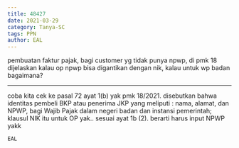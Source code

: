 ```yaml
---
title: 48427
date: 2021-03-29
category: Tanya-SC
tags: PPN
author: EAL
---
```


pembuatan faktur pajak, bagi customer yg tidak punya npwp, di pmk 18 dijelaskan kalau op npwp bisa digantikan dengan nik, kalau untuk wp badan bagaimana?

---

coba kita cek ke pasal 72 ayat 1(b) yak pmk 18/2021. disebutkan bahwa identitas pembeli BKP atau penerima JKP yang meliputi : nama, alamat, dan NPWP, bagi Wajib Pajak dalam negeri badan dan instansi pemerintah; klausul NIK itu untuk OP yak.. sesuai ayat 1b (2). berarti harus input NPWP yakk

`EAL`
